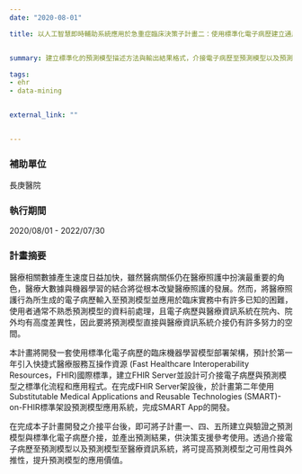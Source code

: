 ```yaml
---
date: "2020-08-01"

title: 以人工智慧即時輔助系統應用於急重症臨床決策子計畫二：使用標準化電子病歷建立通用的臨床人工智慧模型部署架構


summary: 建立標準化的預測模型描述方法與輸出結果格式，介接電子病歷至預測模型以及預測模型至醫療資訊系統，則可加強決策支援之回饋機制。

tags:
- ehr
- data-mining


external_link: ""


---
```


### 補助單位

長庚醫院

### 執行期間

2020/08/01 - 2022/07/30

### 計畫摘要

醫療相關數據產生速度日益加快，雖然醫病關係仍在醫療照護中扮演最重要的角色，醫療大數據與機器學習的結合將從根本改變醫療照護的發展。然而，將醫療照護行為所生成的電子病歷輸入至預測模型並應用於臨床實務中有許多已知的困難，使用者通常不熟悉預測模型的資料前處理，且電子病歷與醫療資訊系統在院內、院外均有高度差異性，因此要將預測模型直接與醫療資訊系統介接仍有許多努力的空間。

本計畫將開發一套使用標準化電子病歷的臨床機器學習模型部署架構，預計於第一年引入快捷式醫療服務互操作資源 (Fast Healthcare Interoperability Resources，FHIR)國際標準，建立FHIR Server並設計可介接電子病歷與預測模型之標準化流程和應用程式。在完成FHIR Server架設後，於計畫第二年使用Substitutable Medical Applications and Reusable Technologies (SMART)-on-FHIR標準架設預測模型應用系統，完成SMART App的開發。

在完成本子計畫開發之介接平台後，即可將子計畫一、四、五所建立與驗證之預測模型與標準化電子病歷介接，並產出預測結果，供決策支援參考使用。透過介接電子病歷至預測模型以及預測模型至醫療資訊系統，將可提高預測模型之可用性與外推性，提升預測模型的應用價值。